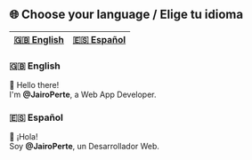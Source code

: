## 🌐 Choose your language / Elige tu idioma

| [🇬🇧 English](#https://github.com/JairoPerte/README-en.md) | [🇪🇸 Español](#https://github.com/JairoPerte/README-es.md) |
|-------------------------|-------------------------|

### 🇬🇧 English
👋 Hello there!  
I'm **@JairoPerte**, a Web App Developer.

### 🇪🇸 Español
👋 ¡Hola!  
Soy **@JairoPerte**, un Desarrollador Web.
